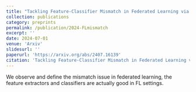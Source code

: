 ```yaml
---
title: "Tackling Feature-Classifier Mismatch in Federated Learning via Prompt-Driven Feature Transformation"
collection: publications
category: preprints
permalink: /publication/2024-FLmismatch
excerpt: ''
date: 2024-07-01
venue: 'Arxiv'
slidesurl: ''
paperurl: 'https://arxiv.org/abs/2407.16139'
citation: 'Tackling Feature-Classifier Mismatch in Federated Learning via Prompt-Driven Feature Transformation. Arxiv. X. Wu, J. Niu, X. Liu, M. Shi, G. Zhu, S. Tang'
---
```


We observe and define the mismatch issue in federated learning, the feature extractors and classifiers are actually good in FL settings.